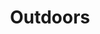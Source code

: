 ---
title: Outdoors
crosslinks:
- autotldr
- hiking
- ireland
- nationalparks
- hammockcamping
- NorthernWilds
- PakistaniLeft
- norcalhiking
- SoPosts
- NatureIsFuckingLit
- foraging
- videos
- Ultralightlife
- Infographics
- antarctica
- Ultralight
- pics
---